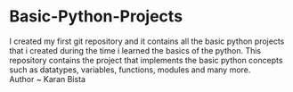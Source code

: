 # Basic-Python-Projects
I created my first git repository and it contains all the basic python projects that i created during the time i learned the basics of the python. This repository contains the project that implements the basic python concepts such as datatypes, variables,  functions, modules and many more.
<br>
Author ~ Karan Bista
